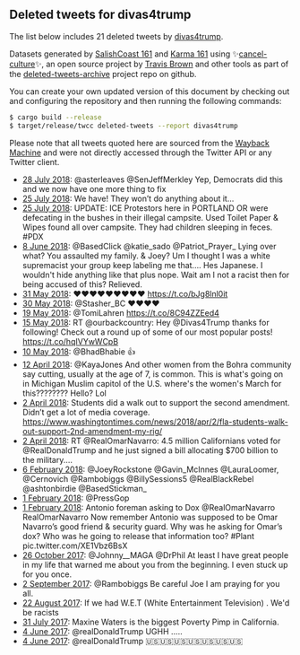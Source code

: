## Deleted tweets for divas4trump

The list below includes 21 deleted tweets by
[divas4trump](https://twitter.com/divas4trump).


Datasets generated by [SalishCoast 161](https://twitter.com/SalishCoastA) and [Karma 161](https://twitter.com/KarmaOneSixOne) using ✨[cancel-culture](https://github.com/travisbrown/cancel-culture)✨, an open source project by [Travis Brown](https://twitter.com/travisbrown) and other tools as part of the [deleted-tweets-archive](https://github.com/salcoast/deleted-tweets-archive/) project repo on github.

You can create your own updated version of this document by checking out and configuring the
repository and then running the following commands:

```bash
$ cargo build --release
$ target/release/twcc deleted-tweets --report divas4trump
```

Please note that all tweets quoted here are sourced from the
[Wayback Machine](https://web.archive.org) and were not directly accessed through the Twitter API or
any Twitter client.

* [28 July 2018](https://web.archive.org/web/20180728003140/https://twitter.com/Divas4Trump/status/1023003018134872064): @asterleaves @SenJeffMerkley Yep, Democrats did this and we now have one more thing to fix
* [25 July 2018](https://web.archive.org/web/20180726015122/https://twitter.com/Divas4Trump/status/1022199567108923392): We have! They won’t do anything about it...
* [25 July 2018](https://web.archive.org/web/20180726015122/https://twitter.com/Divas4Trump/status/1022199567108923392): UPDATE: ICE Protestors here in PORTLAND OR were defecating in the bushes in their illegal campsite. Used Toilet Paper & Wipes found all over campsite.  They had children sleeping in feces.    #PDX
* [ 8 June 2018](https://web.archive.org/web/20180608093500/https://twitter.com/Divas4Trump/status/1005020359169658880): @BasedClick @katie_sado @Patriot_Prayer_ Lying over what? You assaulted my family. &amp; Joey? Um I thought I was a white supremacist your group keep labeling me that....  Hes Japanese. I wouldn't hide anything like that plus nope.  Wait am I not a racist then for being accused of this? Relieved.
* [31 May 2018](https://web.archive.org/web/20180531210532/https://twitter.com/Divas4Trump/status/1002295034664845312): ❤❤❤❤❤❤❤❤❤ https://t.co/bJg8lnl0it
* [30 May 2018](https://web.archive.org/web/20180530015952/https://twitter.com/Divas4Trump/status/1001644330346524673): @Stasher_BC ❤❤❤❤
* [19 May 2018](https://web.archive.org/web/20180519014254/https://twitter.com/Divas4Trump/status/997653794036043776): @TomiLahren https://t.co/8C94ZZEed4
* [15 May 2018](https://web.archive.org/web/20180515142809/https://twitter.com/Divas4Trump/status/996396824004059142): RT @ourbackcountry: Hey @Divas4Trump thanks for following! Check out a round up of some of our most popular posts! https://t.co/hqIVYwWCpB
* [10 May 2018](https://web.archive.org/web/20180510174152/https://twitter.com/Divas4Trump/status/994633635096645632): @BhadBhabie 👍
* [12 April 2018](https://web.archive.org/web/20180412210929/https://twitter.com/Divas4Trump/status/984539023296356353): @KayaJones And other women from the Bohra community say cutting, usually at the age of 7, is common.   This is what's going on in Michigan Muslim capitol of the U.S. where's the women's March for this???????? Hello? Lol
* [ 2 April 2018](https://web.archive.org/web/20180404100057/https://twitter.com/Divas4Trump/status/980907908396474368): Students did a walk out to support the second amendment. Didn’t get a lot of media coverage. https://www.washingtontimes.com/news/2018/apr/2/fla-students-walk-out-support-2nd-amendment-my-rig/
* [ 2 April 2018](https://web.archive.org/web/20180402182752/https://twitter.com/Divas4Trump/status/980874472482836480): RT @RealOmarNavarro: 4.5 million Californians voted for @RealDonaldTrump and he just signed a bill allocating $700 billion to the military.…
* [ 6 February 2018](https://web.archive.org/web/20180206174349/https://twitter.com/Divas4Trump/status/960932054316625920): @JoeyRockstone @Gavin_McInnes @LauraLoomer, @Cernovich @Rambobiggs @BillySessions5 @RealBlackRebel @ashtonbirdie @BasedStickman_
* [ 1 February 2018](https://web.archive.org/web/20180204190937/https://twitter.com/Divas4Trump/status/959001600084787200): @PressGop
* [ 1 February 2018](https://web.archive.org/web/20180204190937/https://twitter.com/Divas4Trump/status/959001600084787200): Antonio foreman asking to Dox  @RealOmarNavarro  RealOmarNavarro   Now remember Antonio was supposed to be Omar Navarro’s good friend & security guard.   Why was he asking for Omar’s dox? Who was he going to release that information too?  #Plant  pic.twitter.com/XE1Vbz6BsX
* [26 October 2017](https://web.archive.org/web/20171026175250/https://twitter.com/Divas4Trump/status/923608373269893121): @Johnny__MAGA @DrPhil At least I have great people in my life that warned me about you from the beginning. I even stuck up for you once.
* [ 2 September 2017](https://web.archive.org/web/20170902005805/https://twitter.com/Divas4Trump/status/903784058357915650): @Rambobiggs Be careful Joe I am praying for you all.
* [22 August 2017](https://web.archive.org/web/20170822210201/https://twitter.com/Divas4Trump/status/900100771559096320): If we had W.E.T (White Entertainment Television) . We'd be racists
* [31 July 2017](https://web.archive.org/web/20170731040526/https://twitter.com/Divas4Trump/status/891872222066876416): Maxine Waters is the biggest Poverty Pimp in California.
* [ 4 June 2017](https://web.archive.org/web/20170604113645/https://twitter.com/Divas4Trump/status/871329876166488065): @realDonaldTrump UGHH .....
* [ 4 June 2017](https://web.archive.org/web/20170604112032/https://twitter.com/Divas4Trump/status/871325795112939521): @realDonaldTrump 🇺🇸🇺🇸🇺🇸🇺🇸🇺🇸🇺🇸🇺🇸
